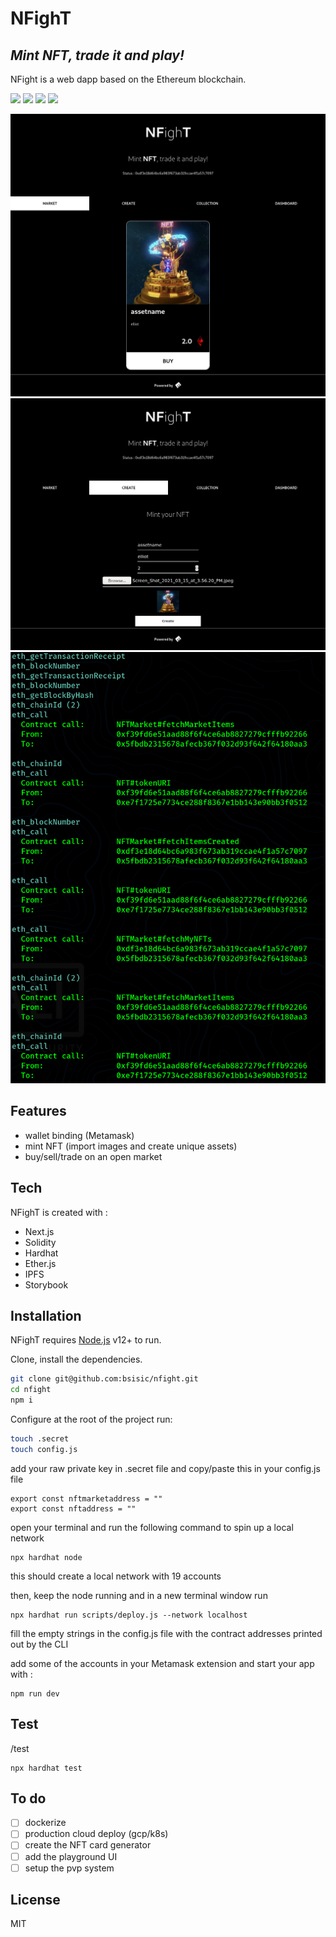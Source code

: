 # NFighT

## _Mint NFT, trade it and play!_

NFight is a web dapp based on the Ethereum blockchain.

![](https://img.shields.io/github/issues/bsisic/nfight)
![](https://img.shields.io/github/forks/bsisic/nfight)
![](https://img.shields.io/github/stars/bsisic/nfight)
![](https://img.shields.io/github/license/bsisic/nfight)

![Alt text](/screens/NFighT-MARKET.png?raw=true "NFighT Market")
![Alt text](/screens/NFighT-MINT.png?raw=true "NFighT Mint")
![Alt text](/screens/NFighT-NETWORK.png?raw=true "NFighT Network")

## Features

- wallet binding (Metamask)
- mint NFT (import images and create unique assets)
- buy/sell/trade on an open market

## Tech

NFighT is created with :

- Next.js
- Solidity
- Hardhat
- Ether.js
- IPFS
- Storybook

## Installation

NFighT requires [Node.js](https://nodejs.org/) v12+ to run.

Clone, install the dependencies.

```sh
git clone git@github.com:bsisic/nfight.git
cd nfight
npm i
```

Configure
at the root of the project run:
```sh
touch .secret
touch config.js
```

add your raw private key in .secret file
and
copy/paste this in your config.js file

```
export const nftmarketaddress = ""
export const nftaddress = ""
```

open your terminal and run the following command to spin up a local network

```
npx hardhat node
```
this should create a local network with 19 accounts

then, keep the node running and in a new terminal window run

```
npx hardhat run scripts/deploy.js --network localhost
```
fill the empty strings in the config.js file with the contract addresses printed out by the CLI

add some of the accounts in your Metamask extension and start your app with :

```
npm run dev
```

## Test 

/test

```
npx hardhat test
```

## To do

- [ ] dockerize
- [ ] production cloud deploy (gcp/k8s)
- [ ] create the NFT card generator 
- [ ] add the playground UI
- [ ] setup the pvp system

## License

MIT

